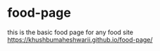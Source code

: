 # food-page
this is the basic food page for any food site
 https://khushbumaheshwarii.github.io/food-page/
